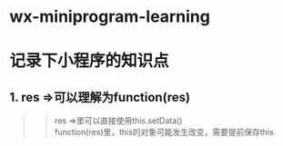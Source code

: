 # wx-miniprogram-learning
# 记录下小程序的知识点<br>
## 1. res =>可以理解为function(res)  
>> res =>里可以直接使用this.setData()  
function(res)里，this的对象可能发生改变，需要提前保存this  
